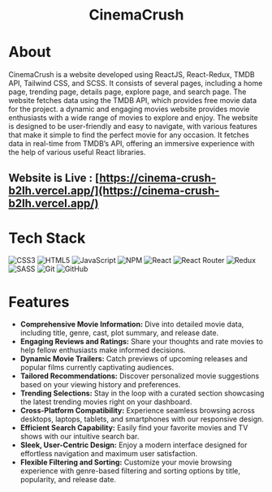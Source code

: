 <div align="center"><h1> CinemaCrush </h1> </div>

# About
CinemaCrush is a website developed using ReactJS, React-Redux, TMDB API, Tailwind CSS, and SCSS. It consists of several pages, including a home page, trending page, details page, explore page, and search page. The website fetches data using the TMDB API, which provides free movie data for the project. a dynamic and engaging movies website provides movie enthusiasts with a wide range of movies to explore and enjoy. The website is designed to be user-friendly and easy to navigate, with various features that make it simple to find the perfect movie for any occasion. It fetches data in real-time from TMDB’s API, offering an immersive experience with the help of various useful React libraries.

## Website is Live : [https://cinema-crush-b2lh.vercel.app/](https://cinema-crush-b2lh.vercel.app/)

# Tech Stack
![CSS3](https://img.shields.io/badge/css3-%231572B6.svg?logo=css3&logoColor=white&style=for-the-badge)
![HTML5](https://img.shields.io/badge/html5-%23E34F26.svg?logo=html5&logoColor=white&style=for-the-badge)
![JavaScript](https://img.shields.io/badge/javascript-%23323330.svg?logo=javascript&logoColor=%23F7DF1E&style=for-the-badge)
![NPM ](https://img.shields.io/badge/NPM-%23000000.svg?logo=npm&logoColor=white&style=for-the-badge)
![React](https://img.shields.io/badge/react-%2320232a.svg?logo=react&logoColor=%2361DAFB&style=for-the-badge)
![React Router](https://img.shields.io/badge/React_Router-CA4245?logo=react-router&logoColor=white&style=for-the-badge)
![Redux](https://img.shields.io/badge/redux-%23593d88.svg?logo=redux&logoColor=white&style=for-the-badge)
![SASS](https://img.shields.io/badge/SASS-hotpink.svg?logo=SASS&logoColor=white&style=for-the-badge)
![Git](https://img.shields.io/badge/git-%23F05033.svg?logo=git&logoColor=white&style=for-the-badge)
![GitHub](https://img.shields.io/badge/github-%23121011.svg?logo=github&logoColor=white&style=for-the-badge)

# Features

 -  **Comprehensive Movie Information:** Dive into detailed movie data, including title, genre, cast, plot summary, and release date.
- **Engaging Reviews and Ratings:** Share your thoughts and rate movies to help fellow enthusiasts make informed decisions.
- **Dynamic Movie Trailers:** Catch previews of upcoming releases and popular films currently captivating audiences.
- **Tailored Recommendations:** Discover personalized movie suggestions based on your viewing history and preferences.
- **Trending Selections:** Stay in the loop with a curated section showcasing the latest trending movies right on your dashboard.
-  **Cross-Platform Compatibility:** Experience seamless browsing across desktops, laptops, tablets, and smartphones with our responsive design.
- **Efficient Search Capability:** Easily find your favorite movies and TV shows with our intuitive search bar.
- **Sleek, User-Centric Design:** Enjoy a modern interface designed for effortless navigation and maximum user satisfaction.
- **Flexible Filtering and Sorting:** Customize your movie browsing experience with genre-based filtering and sorting options by title, popularity, and release date.








